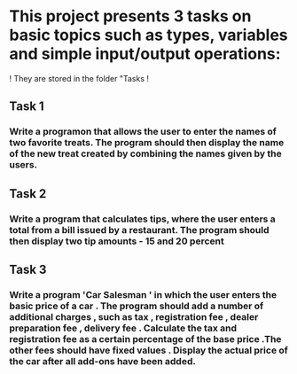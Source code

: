 # This project presents 3 tasks on basic topics such as types, variables and simple input/output operations:
! They are stored in the folder "Tasks !

## Task 1
###  Write a programon that allows the user to enter the names of two favorite treats. The program should then display the name of the new treat created by combining the names given by the users.

## Task 2
### Write a program that calculates tips, where the user enters a total from a bill issued by a restaurant. The program should then display two tip amounts - 15 and 20 percent

## Task 3
### Write a program 'Car Salesman ' in which the user enters the basic price of a car . The program should add a number of additional charges , such as tax , registration fee , dealer preparation fee , delivery fee . Calculate the tax and registration fee as a certain percentage of the base price .The other fees should have fixed values . Display the actual price of the car after all add-ons have been added.
